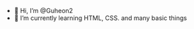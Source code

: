 - 👋 Hi, I’m @Guheon2 
- 🌱 I’m currently learning HTML, CSS. and many basic things 

<!---
Guheon2/Guheon2 is a ✨ special ✨ repository because its `README.md` (this file) appears on your GitHub profile.
You can click the Preview link to take a look at your changes.
--->
